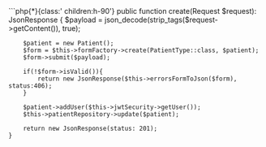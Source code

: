 <diapoComponent :title="'Mission'" :ref="''">
</diapoComponent>
```php{*}{class:' children:h-90'}
    public function create(Request $request): JsonResponse
    {
        $payload = json_decode(strip_tags($request->getContent()), true);

        $patient = new Patient();
        $form = $this->formFactory->create(PatientType::class, $patient);
        $form->submit($payload);

        if(!$form->isValid()){
            return new JsonResponse($this->errorsFormToJson($form), status:406);
        }

        $patient->addUser($this->jwtSecurity->getUser());
        $this->patientRepository->update($patient);

        return new JsonResponse(status: 201);
    }
```
